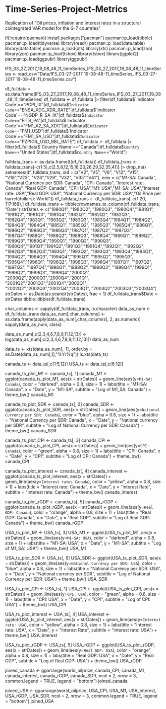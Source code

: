 # Time-Series-Project-Metrics
Replication of "Oil prices, inflation and interest rates in a structural cointegrated VAR model for the G-7 countries"

if(!require(pacman)) install.packages("pacman")
pacman::p_load(tibble)
pacman::p_load(tidyverse)
library(readr)
pacman::p_load(data.table)
library(data.table)
pacman::p_load(xts)
library(xts)
pacman::p_load(zoo)
library(zoo)
pacman::p_load(tsbox)
library(tsbox)
library(ggplot2)
pacman::p_load(ggpubr)
library(ggpubr)

IFS_03_27_2017_19_08_48_11_timeSeries_IFS_03_27_2017_19_08_48_11_timeSeries <- read_csv("Data/IFS_03-27-2017 19-08-48-11_timeSeries_IFS_03-27-2017 19-08-48-11_timeSeries.csv")


df_fulldata = as.data.frame(IFS_03_27_2017_19_08_48_11_timeSeries_IFS_03_27_2017_19_08_48_11_timeSeries)
df_fulldata <- df_fulldata |> filter(df_fulldata$`Indicator Code`=="PCPI_IX"|df_fulldata$`Indicator Code`=="ENSA_XDC_XDR_RATE"|df_fulldata$`Indicator Code`=="NGDP_R_SA_IX"|df_fulldata$`Indicator Code`=="FITB_PA"|df_fulldata$`Indicator Code`=="FM1_A2_SA_XDC"|df_fulldata$`Indicator Code`=="FM1_USD"|df_fulldata$`Indicator Code`=="FM1_SA_USD"|df_fulldata$`Indicator Code`=="PZPIOIL_USD_BBL_RATE") 
df_fulldata <- df_fulldata |> filter(df_fulldata$`Country Name`=="Canada"|df_fulldata$`Country Name`=="United States"|df_fulldata$`Country Name`=="World")


fulldata_trans <- as.data.frame(t(df_fulldata))
df_fulldata_trans <- fulldata_trans[-c(1:5),c(2,5,8,12,15,18,23,26,29,32,35,41)] |> drop_na()
setnames(df_fulldata_trans, old = c("V2", "V5", "V8", "V12", "V15", "V18","V23", "V26","V29", "V32", "V35","V41"), new = c("M1-SA: Canada", "National Currency per SDR: Canada", "CPI: Canada", "Interest rate: Canada", "Real GDP: Canada", "CPI: USA","M1: USA","M1-SA: USA","Interest rate: USA","Real GDP: USA", "National Currency per SDR: USA","Oil Price per barrel(dollars): World"))
df_fulldata_trans <- df_fulldata_trans[-c(1:20, 117:168),]
df_fulldata_trans <- tibble::rownames_to_column(df_fulldata_trans, "Date")
strDates <- c("1980Q1", "1980Q2", "1980Q3", "1980Q4","1981Q1", "1981Q2", "1981Q3", "1981Q4","1982Q1", "1982Q2", "1982Q3", "1982Q4","1983Q1", "1983Q2", "1983Q3", "1983Q4","1984Q1", "1984Q2", "1984Q3", "1984Q4","1985Q1", "1985Q2", "1985Q3", "1985Q4","1986Q1", "1986Q2", "1986Q3", "1986Q4","1987Q1", "1987Q2", "1987Q3", "1987Q4","1988Q1", "1988Q2", "1988Q3", "1988Q4","1989Q1", "1989Q2", "1989Q3", "1989Q4","1990Q1", "1990Q2", "1990Q3", "1990Q4","1991Q1","1991Q2","1991Q3","1991Q4","1992Q1", "1992Q2", "1992Q3", "1992Q4","1993Q1", "1993Q2", "1993Q3", "1993Q4","1994Q1", "1994Q2", "1994Q3", "1994Q4","1995Q1", "1995Q2", "1995Q3", "1995Q4","1996Q1", "1996Q2", "1996Q3", "1996Q4","1997Q1", "1997Q2", "1997Q3", "1997Q4","1998Q1", "1998Q2", "1998Q3", "1998Q4","1999Q1", "1999Q2", "1999Q3", "1999Q4","2000Q1", "2000Q2","2000Q3","2000Q4","2001Q1", "2001Q2","2001Q3","2001Q4","2002Q1", "2002Q2","2002Q3","2002Q4","2003Q1", "2003Q2","2003Q3","2003Q4")
strDates <- as.Date(as.yearqtr(strDates), frac = 1)
df_fulldata_trans$Date <- strDates
tibble::tibble(df_fulldata_trans)

char_columns <- sapply(df_fulldata_trans, is.character)
data_as_num <- df_fulldata_trans
data_as_num[,char_columns] <- as.data.frame(apply(data_as_num[,char_columns], 2, as.numeric))
sapply(data_as_num, class)

data_as_num[,c(2,3,4,6,7,8,9,11,12,13)] <- log(data_as_num[,c(2,3,4,6,7,8,9,11,12,13)])
data_as_num

data_ts <- xts(data_as_num[,-1], order.by = as.Date(data_as_num[,1],"%Y/%q"))
is.xts(data_ts)

canada_ts <- data_ts[,c(1:5,12)]
USA_ts <- data_ts[,c(6:12)]

canada_ts_plot_M1 <- canada_ts[, 1]
canada_M1 <- ggplot(canada_ts_plot_M1, aes(x = strDates)) +
    geom_line(aes(y=`M1-SA: Canada`), color = "darkred", alpha = 0.8, size = 1) +
    labs(title = "M1-SA: Canada", x = "Date", y = "M1-SA", subtitle = "Log of M1_SA: Canada") +
    theme_bw()
canada_M1

canada_ts_plot_SDR <- canada_ts[, 2]
canada_SDR <- ggplot(canada_ts_plot_SDR, aes(x = strDates)) +
    geom_line(aes(y=`National Currency per SDR: Canada`), color = "blue", alpha = 0.8, size = 1) +
    labs(title = "National Currency per SDR: Canada", x = "Date", y = "National currency per SDR", subtitle = "Log of National Currency per SDR: Canada") +
    theme_bw()
canada_SDR

canada_ts_plot_CPI <- canada_ts[, 3]
canada_CPI <- ggplot(canada_ts_plot_CPI, aes(x = strDates)) +
    geom_line(aes(y=`CPI: Canada`), color = "green", alpha = 0.8, size = 1) +
    labs(title = "CPI: Canada", x = "Date", y = "CPI", subtitle = "Log of CPI: Canada") +
    theme_bw()
canada_CPI

canada_ts_plot_interest <- canada_ts[, 4]
canada_interest <- ggplot(canada_ts_plot_interest, aes(x = strDates)) +
    geom_line(aes(y=`Interest rate: Canada`), color = "yellow", alpha = 0.8, size = 1) +
    labs(title = "Interest rate: Canada", x = "Date", y = "Interest Rate", subtitle = "Interest rate: Canada") +
    theme_bw()
canada_interest

canada_ts_plot_rGDP <- canada_ts[, 5]
canada_rGDP <- ggplot(canada_ts_plot_rGDP, aes(x = strDates)) +
    geom_line(aes(y=`Real GDP: Canada`), color = "orange", alpha = 0.8, size = 1) +
    labs(title = "Real GDP: Canada", x = "Date", y = "Real GDP", subtitle = "Log of Real GDP: Canada") +
    theme_bw()
canada_rGDP

USA_ts_plot_M1 <- USA_ts[, 3]
USA_M1 <- ggplot(USA_ts_plot_M1, aes(x = strDates)) +
    geom_line(aes(y=`M1-SA: USA`), color = "darkred", alpha = 0.8, size = 1) +
    labs(title = "M1-SA: USA", x = "Date", y = "M1-SA", subtitle = "Log of M1_SA: USA") +
    theme_bw()
USA_M1

USA_ts_plot_SDR <- USA_ts[, 6]
USA_SDR <- ggplot(USA_ts_plot_SDR, aes(x = strDates)) +
    geom_line(aes(y=`National Currency per SDR: USA`), color = "blue", alpha = 0.8, size = 1) +
    labs(title = "National Currency per SDR: USA", x = "Date", y = "National currency per SDR", subtitle = "Log of National Currency per SDR: USA") +
    theme_bw()
USA_SDR

USA_ts_plot_CPI <- USA_ts[, 1]
USA_CPI <- ggplot(USA_ts_plot_CPI, aes(x = strDates)) +
    geom_line(aes(y=`CPI: USA`), color = "green", alpha = 0.8, size = 1) +
    labs(title = "CPI: USA", x = "Date", y = "CPI", subtitle = "Log of CPI: USA") +
    theme_bw()
USA_CPI

USA_ts_plot_interest <- USA_ts[, 4]
USA_interest <- ggplot(USA_ts_plot_interest, aes(x = strDates)) +
    geom_line(aes(y=`Interest rate: USA`), color = "yellow", alpha = 0.8, size = 1) +
    labs(title = "Interest rate: USA", x = "Date", y = "Interest Rate", subtitle = "Interest rate: USA") +
    theme_bw()
USA_interest

USA_ts_plot_rGDP <- USA_ts[, 5]
USA_rGDP <- ggplot(USA_ts_plot_rGDP, aes(x = strDates)) +
    geom_line(aes(y=`Real GDP: USA`), color = "orange", alpha = 0.8, size = 1) +
    labs(title = "Real GDP: USA", x = "Date", y = "Real GDP", subtitle = "Log of Real GDP: USA") +
    theme_bw()
USA_rGDP

joined_canada <- ggarrange(world_oilprice, canada_CPI, canada_M1, canada_interest, canada_rGDP, canada_SDR, ncol = 2, nrow = 3, common.legend = TRUE, legend = "bottom")
joined_canada

joined_USA <- ggarrange(world_oilprice, USA_CPI, USA_M1, USA_interest, USA_rGDP, USA_SDR, ncol = 2, nrow = 3, common.legend = TRUE, legend = "bottom")
joined_USA
